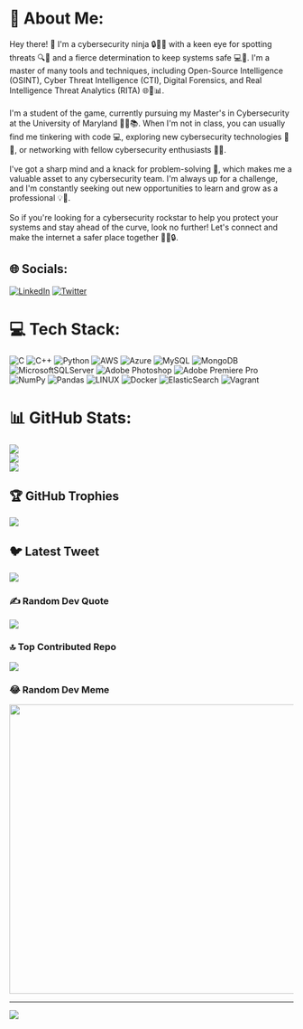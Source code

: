 # 💫 About Me:
Hey there! 👋 I'm a cybersecurity ninja 🔒👨‍💻 with a keen eye for spotting threats 🔍👀 and a fierce determination to keep systems safe 💻💪. I'm a master of many tools and techniques, including Open-Source Intelligence (OSINT), Cyber Threat Intelligence (CTI), Digital Forensics, and Real Intelligence Threat Analytics (RITA) 🌐🐍📊.<br><br>I'm a student of the game, currently pursuing my Master's in Cybersecurity at the University of Maryland 👨‍🎓📚. When I'm not in class, you can usually find me tinkering with code 💻, exploring new cybersecurity technologies 🔑💡, or networking with fellow cybersecurity enthusiasts 👥🚀.<br><br>I've got a sharp mind and a knack for problem-solving 🔑, which makes me a valuable asset to any cybersecurity team. I'm always up for a challenge, and I'm constantly seeking out new opportunities to learn and grow as a professional 💡📝.<br><br>So if you're looking for a cybersecurity rockstar to help you protect your systems and stay ahead of the curve, look no further! Let's connect and make the internet a safer place together 🤝🌐🔒.


## 🌐 Socials:
[![LinkedIn](https://img.shields.io/badge/LinkedIn-%230077B5.svg?logo=linkedin&logoColor=white)](https://linkedin.com/in/harsh-vanasiwala18) [![Twitter](https://img.shields.io/badge/Twitter-%231DA1F2.svg?logo=Twitter&logoColor=white)](https://twitter.com/HVanasiwala) 

# 💻 Tech Stack:
![C](https://img.shields.io/badge/c-%2300599C.svg?style=for-the-badge&logo=c&logoColor=white) ![C++](https://img.shields.io/badge/c++-%2300599C.svg?style=for-the-badge&logo=c%2B%2B&logoColor=white) ![Python](https://img.shields.io/badge/python-3670A0?style=for-the-badge&logo=python&logoColor=ffdd54) ![AWS](https://img.shields.io/badge/AWS-%23FF9900.svg?style=for-the-badge&logo=amazon-aws&logoColor=white) ![Azure](https://img.shields.io/badge/azure-%230072C6.svg?style=for-the-badge&logo=azure-devops&logoColor=white) ![MySQL](https://img.shields.io/badge/mysql-%2300f.svg?style=for-the-badge&logo=mysql&logoColor=white) ![MongoDB](https://img.shields.io/badge/MongoDB-%234ea94b.svg?style=for-the-badge&logo=mongodb&logoColor=white) ![MicrosoftSQLServer](https://img.shields.io/badge/Microsoft%20SQL%20Sever-CC2927?style=for-the-badge&logo=microsoft%20sql%20server&logoColor=white) ![Adobe Photoshop](https://img.shields.io/badge/adobephotoshop-%2331A8FF.svg?style=for-the-badge&logo=adobephotoshop&logoColor=white) ![Adobe Premiere Pro](https://img.shields.io/badge/Adobe%20Premiere%20Pro-9999FF.svg?style=for-the-badge&logo=Adobe%20Premiere%20Pro&logoColor=white) ![NumPy](https://img.shields.io/badge/numpy-%23013243.svg?style=for-the-badge&logo=numpy&logoColor=white) ![Pandas](https://img.shields.io/badge/pandas-%23150458.svg?style=for-the-badge&logo=pandas&logoColor=white) ![LINUX](https://img.shields.io/badge/Linux-FCC624?style=for-the-badge&logo=linux&logoColor=black) ![Docker](https://img.shields.io/badge/docker-%230db7ed.svg?style=for-the-badge&logo=docker&logoColor=white) ![ElasticSearch](https://img.shields.io/badge/-ElasticSearch-005571?style=for-the-badge&logo=elasticsearch) ![Vagrant](https://img.shields.io/badge/vagrant-%231563FF.svg?style=for-the-badge&logo=vagrant&logoColor=white)
# 📊 GitHub Stats:
![](https://github-readme-stats.vercel.app/api?username=HarshVanasiwala-18&theme=dark&hide_border=false&include_all_commits=true&count_private=true)<br/>
![](https://github-readme-streak-stats.herokuapp.com/?user=HarshVanasiwala-18&theme=dark&hide_border=false)<br/>
![](https://github-readme-stats.vercel.app/api/top-langs/?username=HarshVanasiwala-18&theme=dark&hide_border=false&include_all_commits=true&count_private=true&layout=compact)

## 🏆 GitHub Trophies
![](https://github-profile-trophy.vercel.app/?username=HarshVanasiwala-18&theme=radical&no-frame=false&no-bg=true&margin-w=4)

## 🐦 Latest Tweet
[![](https://gtce.itsvg.in/api?username=HVanasiwala)](https://github.com/VishwaGauravIn/github-twitter-card-embed)

### ✍️ Random Dev Quote
![](https://quotes-github-readme.vercel.app/api?type=horizontal&theme=radical)

### 🔝 Top Contributed Repo
![](https://github-contributor-stats.vercel.app/api?username=HarshVanasiwala-18&limit=5&theme=dark&combine_all_yearly_contributions=true)

### 😂 Random Dev Meme
<img src="https://rm.up.railway.app/" width="512px"/>

---
[![](https://visitcount.itsvg.in/api?id=HarshVanasiwala-18&icon=0&color=0)](https://visitcount.itsvg.in)

<!-- Proudly created with GPRM ( https://gprm.itsvg.in ) -->
